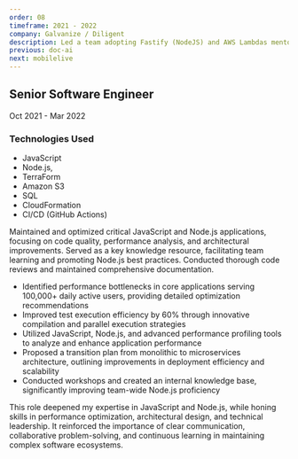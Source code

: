 ```yaml
---
order: 08
timeframe: 2021 - 2022
company: Galvanize / Diligent
description: Led a team adopting Fastify (NodeJS) and AWS Lambdas mentored developers, and modernized a monolithic codebase through strangler patterns.
previous: doc-ai
next: mobilelive
---
```


<!-- markdownlint-disable MD041 -->

## Senior Software Engineer

Oct 2021 - Mar 2022

### Technologies Used

- JavaScript
- Node.js,
- TerraForm
- Amazon S3
- SQL
- CloudFormation
- CI/CD (GitHub Actions)

Maintained and optimized critical JavaScript and Node.js applications, focusing on code quality, performance analysis, and architectural improvements. Served as a key knowledge resource, facilitating team learning and promoting Node.js best practices. Conducted thorough code reviews and maintained comprehensive documentation.

- Identified performance bottlenecks in core applications serving 100,000+ daily active users, providing detailed optimization recommendations
- Improved test execution efficiency by 60% through innovative compilation and parallel execution strategies
- Utilized JavaScript, Node.js, and advanced performance profiling tools to analyze and enhance application performance
- Proposed a transition plan from monolithic to microservices architecture, outlining improvements in deployment efficiency and scalability
- Conducted workshops and created an internal knowledge base, significantly improving team-wide Node.js proficiency

This role deepened my expertise in JavaScript and Node.js, while honing skills in performance optimization, architectural design, and technical leadership. It reinforced the importance of clear communication, collaborative problem-solving, and continuous learning in maintaining complex software ecosystems.
